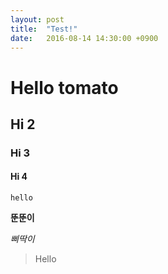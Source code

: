 ```yaml
---
layout:	post
title:	"Test!"
date:	2016-08-14 14:30:00 +0900
---
```


# Hello tomato

## Hi 2

### Hi 3



#### Hi 4

	hello


**뚠뚠이**

*삐딱이*


>Hello


